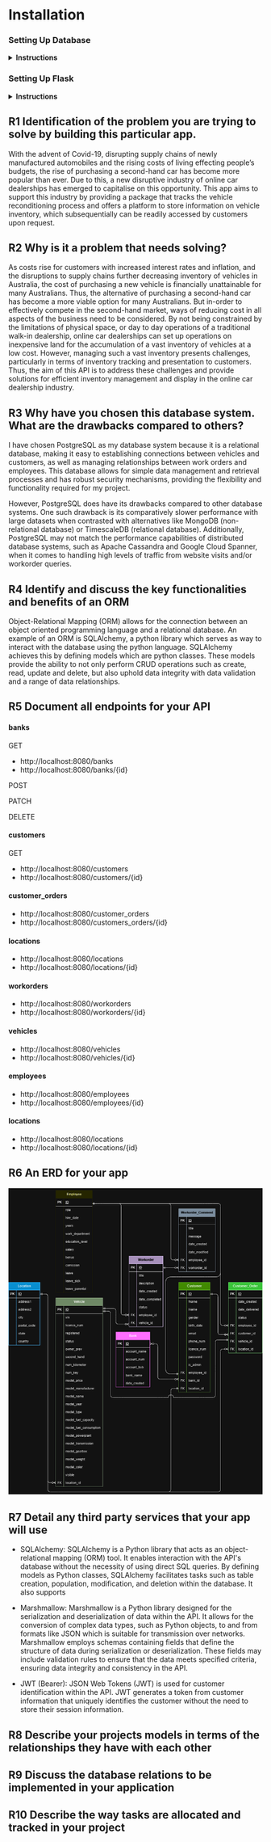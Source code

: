 <h1>Installation</h1>

<h3>Setting Up Database </h3>
<details><summary><b>Instructions</b></summary>

1. Install <a url=https://www.postgresql.org/download/>PostgreSQL</a> if not already installed.
2. Open a terminal and type 
```sh 
sudo -u postgres psql
```
3. Create database called: vehicle_db: 
```sh
CREATE DATABASE vehicles_db;
```
4. Enter the database:
```sh 
\c vehicles_db
```
5. Create a user called db_manager with a password: 
```sh
CREATE USER db_manager WITH PASSWORD '123456';
```
6. Create priviliges to user: 
```sh
GRANT ALL PRIVILEGES ON DATABASE vehicles_db TO db_manager;
```
7. If Postgres permission denied for schema public. Input into terminal: 
```sh
GRANT ALL ON SCHEMA public TO db_manager;
```

EXTRA: 
- To remove database: 
```sh
DROP DATABASE vehicle_db;
```
- To remove user: 
```sh
DROP USER db_manager;
```
</details>

<h3>Setting Up Flask</h3>
<details><summary><b>Instructions</b></summary>

1. Check for Python 3.10 or above via the terminal with: 
```sh
python --version
```
If not install <a url=https://www.python.org/downloads/>Python</a>

2. Clone repository in the terminal: 
```sh
git clone git@github.com:R-Z-W/T2A2_Vehicle_CRM.git
```
3. Activate the virtual environment inside the cloned repository: 
```sh
source .venv/bin/activate
```
4. Install requirements: 
```sh
pip install -r requirements.txt
```
5. To create tables: 
```sh
flask db create
```
6. To seed tables: 
```sh
flask db seed
```
7. To drop tables:
```sh
flask db drop
```

</details>

<h2>R1 Identification of the problem you are trying to solve by building this particular app.</h2>
With the advent of Covid-19, disrupting supply chains of newly manufactured automobiles and the rising costs of living effecting people’s budgets, the rise of purchasing a second-hand car has become more popular than ever. Due to this, a new disruptive industry of online car dealerships has emerged to capitalise on this opportunity. This app aims to support this industry by providing a package that tracks the vehicle reconditioning process and offers a platform to store information on vehicle inventory, which subsequentially can be readily accessed by customers upon request.

<h2>R2  Why is it a problem that needs solving?</h2>
As costs rise for customers with increased interest rates and inflation, and the disruptions to supply chains further decreasing inventory of vehicles in Australia, the cost of purchasing a new vehicle is financially unattainable for many Australians. Thus, the alternative of purchasing a second-hand car has become a more viable option for many Australians. But in-order to effectively compete in the second-hand market, ways of reducing cost in all aspects of the business need to be considered. By not being constrained by the limitations of physical space, or day to day operations of a traditional walk-in dealership, online car dealerships can set up operations on inexpensive land for the accumulation of a vast inventory of vehicles at a low cost. However, managing such a vast inventory presents challenges, particularly in terms of inventory tracking and presentation to customers. Thus, the aim of this API is to address these challenges and provide solutions for efficient inventory management and display in the online car dealership industry.

<h2>R3	Why have you chosen this database system. What are the drawbacks compared to others?</h2>
I have chosen PostgreSQL as my database system because it is a relational database, making it easy to establishing connections between vehicles and customers, as well as managing relationships between work orders and employees. This database allows for simple data management and retrieval processes and has robust security mechanisms, providing the flexibility and functionality required for my project.

However, PostgreSQL does have its drawbacks compared to other database systems. One such drawback is its comparatively slower performance with large datasets when contrasted with alternatives like MongoDB (non-relational database) or TimescaleDB (relational database). Additionally, PostgreSQL may not match the performance capabilities of distributed database systems, such as Apache Cassandra and Google Cloud Spanner, when it comes to handling high levels of traffic from website visits and/or workorder queries.

<h2>R4	Identify and discuss the key functionalities and benefits of an ORM</h2>
Object-Relational Mapping (ORM) allows for the connection between an object oriented programming language and a relational database. An example of an ORM is SQLAlchemy, a python library which serves as way to interact with the database using the python language. SQLAlchemy achieves this by defining models which are python classes. These models provide the ability to not only perform CRUD operations such as create, read, update and delete, but also uphold data integrity with data validation and a range of data relationships.

<h2>R5	Document all endpoints for your API</h2>

<h4>banks</h4>

GET
- http://localhost:8080/banks
- http://localhost:8080/banks/{id}

POST

PATCH

DELETE



<h4>customers</h4>

GET

- http://localhost:8080/customers
- http://localhost:8080/customers/{id}

<h4>customer_orders</h4>

- http://localhost:8080/customer_orders
- http://localhost:8080/customers_orders/{id}

<h4>locations</h4>

- http://localhost:8080/locations
- http://localhost:8080/locations/{id}

<h4>workorders</h4>

- http://localhost:8080/workorders
- http://localhost:8080/workorders/{id}

<h4>vehicles</h4>

- http://localhost:8080/vehicles
- http://localhost:8080/vehicles/{id}

<h4>employees</h4>

- http://localhost:8080/employees
- http://localhost:8080/employees/{id}

<h4>locations</h4>

- http://localhost:8080/locations
- http://localhost:8080/locations/{id}

<h2>R6	An ERD for your app</h2>

![VehicleCRM_ERM](./imgs/vehiclecrm.png)

<h2>R7	Detail any third party services that your app will use</h2>

- SQLAlchemy:
SQLAlchemy is a Python library that acts as an object-relational mapping (ORM) tool. It enables interaction with the API's database without the necessity of using direct SQL queries. By defining models as Python classes, SQLAlchemy facilitates tasks such as table creation, population, modification, and deletion within the database. It also supports 

- Marshmallow:
Marshmallow is a Python library designed for the serialization and deserialization of data within the API. It allows for the conversion of complex data types, such as Python objects, to and from formats like JSON which is suitable for transmission over networks. Marshmallow employs schemas containing fields that define the structure of data during serialization or deserialization. These fields may include validation rules to ensure that the data meets specified criteria, ensuring data integrity and consistency in the API.

- JWT (Bearer):
JSON Web Tokens (JWT) is used for customer identification within the API. JWT generates a token from customer information that uniquely identifies the customer without the need to store their session information.

<h2>R8	Describe your projects models in terms of the relationships they have with each other</h2>


<h2>R9	Discuss the database relations to be implemented in your application</h2>


<h2>R10	Describe the way tasks are allocated and tracked in your project</h2>
